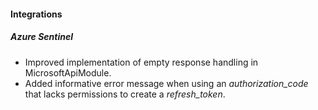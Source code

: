 
#### Integrations
##### Azure Sentinel
- Improved implementation of empty response handling in MicrosoftApiModule.
- Added informative error message when using an *authorization_code* that lacks permissions to create a *refresh_token*. 
